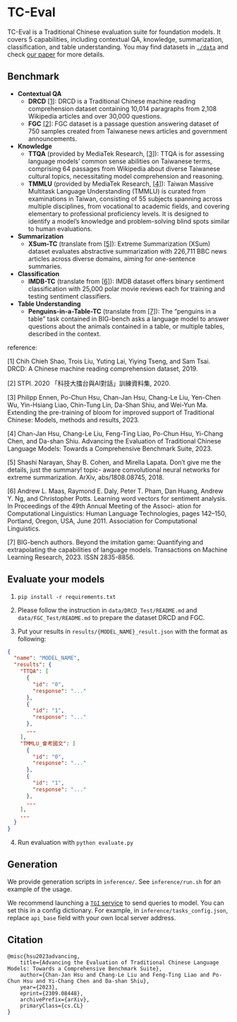 # TC-Eval

TC-Eval is a Traditional Chinese evaluation suite for foundation models. It covers 5 capabilities, including contextual QA, knowledge, summarization, classification, and table understanding. You may find datasets in [`./data`](./data/) and check [our paper](https://arxiv.org/abs/2309.08448) for more details.

## Benchmark

- **Contextual QA**
  - **DRCD** [[1]](#1): DRCD is a Traditional Chinese machine reading comprehension dataset containing 10,014 paragraphs from 2,108 Wikipedia articles and over 30,000 questions. 
  - **FGC** [[2]](#2): FGC dataset is a passage question answering dataset of 750 samples created from Taiwanese news articles and government announcements.
- **Knowledge**
  - **TTQA** (provided by MediaTek Research, [[3]](#3)): TTQA is for assessing language models’ common sense abilities on Taiwanese terms, comprising 64 passages from Wikipedia about diverse Taiwanese cultural topics, necessitating model comprehension and reasoning. 
  - **TMMLU** (provided by MediaTek Research, [[4]](#4)): Taiwan Massive Multitask Language Understanding (TMMLU) is curated from examinations in Taiwan, consisting of 55 subjects spanning across multiple disciplines, from vocational to academic fields, and covering elementary to professional proficiency levels. It is designed to identify a model’s knowledge and problem-solving blind spots similar to human evaluations.
- **Summarization**
  - **XSum-TC** (translate from [[5]](#5)): Extreme Summarization (XSum) dataset evaluates abstractive summarization with 226,711 BBC news articles across diverse domains, aiming for one-sentence summaries.
- **Classification**
  - **IMDB-TC** (translate from [[6]](#6)): IMDB dataset offers binary sentiment classification with 25,000 polar movie reviews each for training and testing sentiment classifiers.
- **Table Understanding**
  - **Penguins-in-a-Table-TC** (translate from [[7]](#7)): The “penguins in a table” task contained in BIG-bench asks a language model to answer questions about the animals contained in a table, or multiple tables, described in the context.

reference:

<a id="1">[1]</a> Chih Chieh Shao, Trois Liu, Yuting Lai, Yiying Tseng, and Sam Tsai. DRCD: A Chinese machine reading comprehension dataset, 2019.

<a id="2">[2]</a> STPI. 2020 「科技大擂台與AI對話」訓練資料集, 2020.

<a id="3">[3]</a> Philipp Ennen, Po-Chun Hsu, Chan-Jan Hsu, Chang-Le Liu, Yen-Chen Wu, Yin-Hsiang Liao, Chin-Tung Lin, Da-Shan Shiu, and Wei-Yun Ma. Extending the pre-training of bloom for improved support of Traditional Chinese: Models, methods and results, 2023.

<a id="4">[4]</a> Chan-Jan Hsu, Chang-Le Liu, Feng-Ting Liao, Po-Chun Hsu, Yi-Chang Chen, and Da-shan Shiu. Advancing the Evaluation of Traditional Chinese Language Models: Towards a Comprehensive Benchmark Suite, 2023.

<a id="5">[5]</a> Shashi Narayan, Shay B. Cohen, and Mirella Lapata. Don’t give me the details, just the summary! topic- aware convolutional neural networks for extreme summarization. ArXiv, abs/1808.08745, 2018.

<a id="6">[6]</a> Andrew L. Maas, Raymond E. Daly, Peter T. Pham, Dan Huang, Andrew Y. Ng, and Christopher Potts. Learning word vectors for sentiment analysis. In Proceedings of the 49th Annual Meeting of the Associ- ation for Computational Linguistics: Human Language Technologies, pages 142–150, Portland, Oregon, USA, June 2011. Association for Computational Linguistics.

<a id="7">[7]</a> BIG-bench authors. Beyond the imitation game: Quantifying and extrapolating the capabilities of language models. Transactions on Machine Learning Research, 2023. ISSN 2835-8856.

## Evaluate your models

1. `pip install -r requirements.txt`

2. Please follow the instruction in `data/DRCD_Test/README.md` and `data/FGC_Test/README.md` to prepare the dataset DRCD and FGC.

3. Put your results in `results/{MODEL_NAME}_result.json` with the format as following:

```json
{
  "name": "MODEL_NAME",
  "results": {
    "TTQA": [
      {
        "id": "0",
        "response": "..."
      },
      {
        "id": "1",
        "response": "..."
      },
      ...
    ],
    "TMMLU_會考國文": [
      {
        "id": "0",
        "response": "..."
      },
      {
        "id": "1",
        "response": "..."
      },
      ...
    ],
    ...
  }
}
```

4. Run evaluation with `python evaluate.py`

## Generation

We provide generation scripts in `inference/`. See `inference/run.sh` for an example of the usage.

We recommend launching a [`TGI` service](https://huggingface.co/docs/text-generation-inference/main/en/index) to send queries to model. You can set this in a config dictionary. For example, in `inference/tasks_config.json`, replace `api_base` field with your own local server address.


## Citation

```
@misc{hsu2023advancing,
    title={Advancing the Evaluation of Traditional Chinese Language Models: Towards a Comprehensive Benchmark Suite}, 
    author={Chan-Jan Hsu and Chang-Le Liu and Feng-Ting Liao and Po-Chun Hsu and Yi-Chang Chen and Da-shan Shiu},
    year={2023},
    eprint={2309.08448},
    archivePrefix={arXiv},
    primaryClass={cs.CL}
}
```
